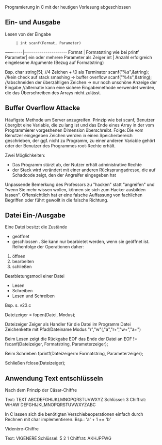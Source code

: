 Programierung in C mit der heutigen Vorlesung abgeschlossen

## Ein- und Ausgabe

Lesen von der Eingabe

         | int scanf(Format, Parameter)
---------|----------------------
Format   | Formatstring wie bei printf
Parameter| ein oder mehrere Parameter als Zeiger
int      | Anzahl erfolgreich eingelesene Argumente (Bezug auf Formatstring)

Bsp.
char string[5];       //4 Zeichen + \0 als Terminator
scanf("%s",&string);  //kein check auf stack smashing -> buffer overflow
scanf("%4s",&string); //abschneiden der überzähligen Zeichen -> nur noch unschöne Anzeige der Eingabe
//alternativ kann eine sichere Eingabemethode verwendet werden, die das Überschreiben des Arrays nicht zulässt.

## Buffer Overflow Attacke

Häufigste Methode um Server anzugreifen. Prinzip wie bei scanf, Benutzer übergibt eine Variable, die zu lang ist und das Ende eines Array in der vom Programmierer vorgeshenen Dimension überschreibt.
Folge: Die vom Benutzer eingegeben Zeichen werden in einen Speicherbereich geschrieben, der ggf. nicht zu Programm, zu einer anderen Variable gehört oder der Benutzer des Programmes root-Rechte erhält.

Zwei Möglichkeiten:
- Das Programm stürzt ab, der Nutzer erhält administrative Rechte
- der Stack wird verändert mit einer anderen Rücksprungadresse, die auf Schadcode zeigt, den der Angreifer eingegeben hat

Unpassende Bemerkung des Professors zu "hacken" statt "angreifen" und "wenn Sie mehr wissen wollen, können sie sich zum Hacker ausbilden lassen". Offensichtlich hat er eine falsche Auffassung von fachlichen Begriffen oder führt gewollt in die falsche Richtung.

## Datei Ein-/Ausgabe

Eine Datei besitzt die Zustände
* geöffnet
* geschlossen
.
Sie kann nur bearbietet werden, wenn sie geöffnet ist.
Reihenfolge der Operationen daher:
1. öffnen
2. bearbeiten
3. schließen

Bearbietungsmodi einer Datei
* Lesen
* Schreiben
* Lesen und Schreiben

Bsp. s. v23.c

Dateizeiger = fopen(Datei, Modus);

Dateizeiger  Zeiger als Handler für die Datei im Programm
Datei        Zeichenkette mit Pfad/Dateiname
Modus        "r","w"(,"a","r+","w+","a+")

Beim Lesen zeigt die Rückgabe EOF das Ende der Datei an
EOF != fscanf(Dateizeiger, Formatstring, Parameterzeiger);

Beim Schrieben 
fprintf(Dateizeigerm Formatstring, Parameterzeiger);

Schließen
fclose(Dateizeiger);

## Anwendung Text entschlüsseln

Nach dem Prinzip der Cäsar-Chiffre

Text:        TEXT     ABCDEFGHIJKLMNOPQRSTUVWXYZ
Schlüssel:   3
Chiffrat:    WHAW     DEFGHIJKLMNOPQRSTUVWXYZABC

In C lassen sich die benötigten Verschiebeoperationen einfach durch Rechnen mit char implementieren.
Bsp.: 'a' + 1 == 'b'

Videnère-Chiffre

Text:       VIGENERE
Schlüssel:  5 2 1
Chiffrat:   AKHJPFWG
